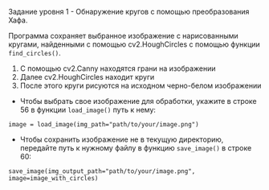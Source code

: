 Задание уровня 1 - Обнаружение кругов с помощью преобразования Хафа.

Программа сохраняет выбранное изображение с нарисованными кругами, найденными с помощью cv2.HoughCircles с помощью функции `find_circles()`.
1. С помощью cv2.Canny находятся грани на изображении
2. Далее cv2.HoughCircles находит круги
3. После этого круги рисуются на исходном черно-белом изображении

* Чтобы выбрать свое изображение для обработки, укажите в строке 56 в функции `load_image()` путь к нему:
```
image = load_image(img_path="path/to/your/image.png")
```

* Чтобы сохранить изображение не в текущую директорию, передайте путь к нужному файлу в функцию `save_image()` в строке 60:
```
save_image(img_output_path="path/to/your/image.png", image=image_with_circles)
```